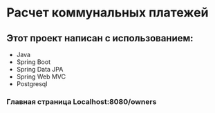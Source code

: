 # Расчет коммунальных платежей
## Этот проект написан с использованием:
- Java
- Spring Boot
- Spring Data JPA
- Spring Web MVC
- Postgresql



### Главная страница  Localhost:8080/owners
